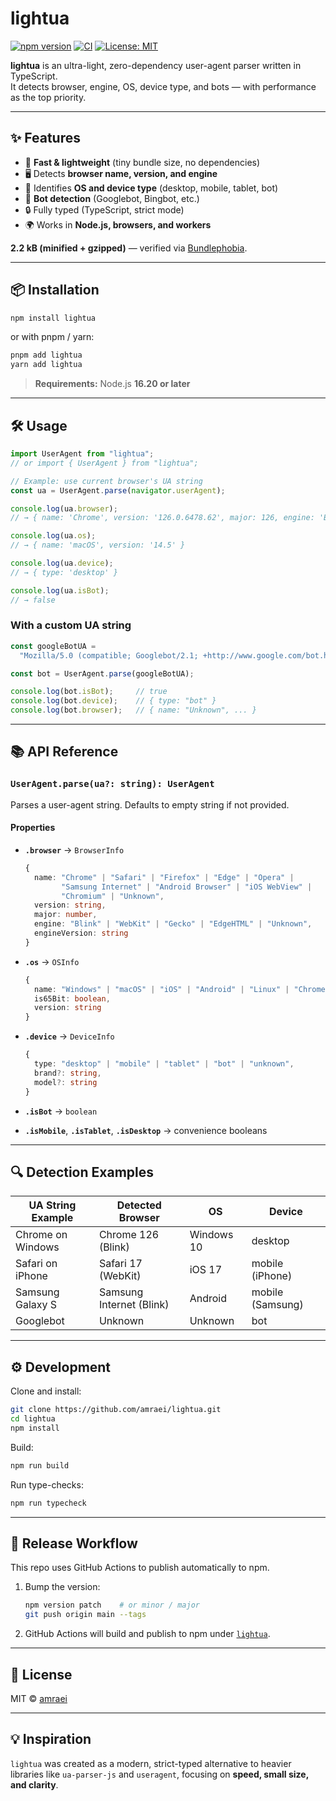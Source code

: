 # lightua

[![npm version](https://img.shields.io/npm/v/lightua.svg?style=flat)](https://www.npmjs.com/package/lightua)
[![CI](https://github.com/amraei/lightua/actions/workflows/ci.yml/badge.svg)](https://github.com/amraei/lightua/actions)
[![License: MIT](https://img.shields.io/badge/License-MIT-yellow.svg)](LICENSE)

**lightua** is an ultra-light, zero-dependency user-agent parser written in TypeScript.  
It detects browser, engine, OS, device type, and bots — with performance as the top priority.

---

## ✨ Features
- 🚀 **Fast & lightweight** (tiny bundle size, no dependencies)
- 🖥️ Detects **browser name, version, and engine**
- 📱 Identifies **OS and device type** (desktop, mobile, tablet, bot)
- 🤖 **Bot detection** (Googlebot, Bingbot, etc.)
- 🔒 Fully typed (TypeScript, strict mode)
- 🌍 Works in **Node.js, browsers, and workers**

**2.2 kB (minified + gzipped)** — verified via [Bundlephobia](https://bundlephobia.com/package/lightua@0.1.0).

---

## 📦 Installation

```bash
npm install lightua
```

or with pnpm / yarn:

```bash
pnpm add lightua
yarn add lightua
```

> **Requirements:** Node.js **16.20 or later**

---

## 🛠️ Usage

```ts
import UserAgent from "lightua";
// or import { UserAgent } from "lightua";

// Example: use current browser's UA string
const ua = UserAgent.parse(navigator.userAgent);

console.log(ua.browser);
// → { name: 'Chrome', version: '126.0.6478.62', major: 126, engine: 'Blink', engineVersion: '126.0.0.0' }

console.log(ua.os);
// → { name: 'macOS', version: '14.5' }

console.log(ua.device);
// → { type: 'desktop' }

console.log(ua.isBot);
// → false
```

### With a custom UA string

```ts
const googleBotUA =
  "Mozilla/5.0 (compatible; Googlebot/2.1; +http://www.google.com/bot.html)";

const bot = UserAgent.parse(googleBotUA);

console.log(bot.isBot);     // true
console.log(bot.device);    // { type: "bot" }
console.log(bot.browser);   // { name: "Unknown", ... }
```

---

## 📚 API Reference

### `UserAgent.parse(ua?: string): UserAgent`
Parses a user-agent string. Defaults to empty string if not provided.

#### Properties
- **`.browser`** → `BrowserInfo`
  ```ts
  {
    name: "Chrome" | "Safari" | "Firefox" | "Edge" | "Opera" |
          "Samsung Internet" | "Android Browser" | "iOS WebView" |
          "Chromium" | "Unknown",
    version: string,
    major: number,
    engine: "Blink" | "WebKit" | "Gecko" | "EdgeHTML" | "Unknown",
    engineVersion: string
  }
  ```

- **`.os`** → `OSInfo`
  ```ts
  { 
    name: "Windows" | "macOS" | "iOS" | "Android" | "Linux" | "ChromeOS" | "Unknown",
    is65Bit: boolean,
    version: string 
  }
  ```

- **`.device`** → `DeviceInfo`
  ```ts
  {
    type: "desktop" | "mobile" | "tablet" | "bot" | "unknown",
    brand?: string,
    model?: string
  }
  ```

- **`.isBot`** → `boolean`
- **`.isMobile`**, **`.isTablet`**, **`.isDesktop`** → convenience booleans

---

## 🔍 Detection Examples

| UA String Example | Detected Browser | OS | Device |
|-------------------|------------------|----|--------|
| Chrome on Windows | Chrome 126 (Blink) | Windows 10 | desktop |
| Safari on iPhone  | Safari 17 (WebKit) | iOS 17 | mobile (iPhone) |
| Samsung Galaxy S | Samsung Internet (Blink) | Android | mobile (Samsung) |
| Googlebot | Unknown | Unknown | bot |

---

## ⚙️ Development

Clone and install:

```bash
git clone https://github.com/amraei/lightua.git
cd lightua
npm install
```

Build:

```bash
npm run build
```

Run type-checks:

```bash
npm run typecheck
```

---

## 🚀 Release Workflow

This repo uses GitHub Actions to publish automatically to npm.

1. Bump the version:
   ```bash
   npm version patch    # or minor / major
   git push origin main --tags
   ```
2. GitHub Actions will build and publish to npm under [`lightua`](https://www.npmjs.com/package/lightua).

---

## 📄 License
MIT © [amraei](https://github.com/amraei)

---

## 💡 Inspiration
`lightua` was created as a modern, strict-typed alternative to heavier libraries like `ua-parser-js` and `useragent`, focusing on **speed, small size, and clarity**.
